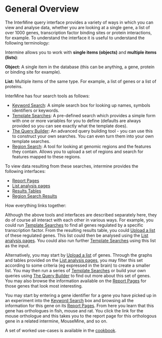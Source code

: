 # General Overview

The InterMine query interface provides a variety of ways in which you can view and analyse data, whether you are looking at a single gene, a list of over 1000 genes, transcription factor binding sites or protein interactions, for example. To understand the interface it is useful to understand the following terminology:

Intermine allows you to work with **single items \(objects\)** and **multiple items \(lists\)**:

**Object:** A single item in the database \(this can be anything, a gene, protein or binding site for example\).

**List:** Multiple items of the same type. For example, a list of genes or a list of proteins.

InterMine has four search tools as follows:

* [Keyword Search](https://flymine.readthedocs.io/en/latest/quick-search/Documentationquicksearch.html#quicksearch): A simple search box for looking up names, symbols identifiers or keywords.
* [Template Searches](https://flymine.readthedocs.io/en/latest/templates/Documentationtemplatesearches.html#templatesearches): A pre-defined search which provides a simple form with one or more variables for you to define \(defaults are always provided so you can see exactly what the template does\).
* [The Query Builder](https://flymine.readthedocs.io/en/latest/query-builder/Documentationquerybuilder.html#querybuilder): An advanced query building tool - you can use this to construct your own searches. You can even turn them into your own template searches.
* [Region Search](https://flymine.readthedocs.io/en/latest/region-search/Documentationregionsearch.html#regionsearch): A tool for looking at genomic regions and the features they contain. Allows you to upload a set of regions and search for features mapped to these regions.

To view data resulting from these searches, intermine provides the following interfaces:

* [Report Pages](https://flymine.readthedocs.io/en/latest/report-pages/Documentationreportpages.html#reportpages)
* [List analysis pages](https://flymine.readthedocs.io/en/latest/lists/analysis/Documentationlistanalysispages.html#listanalysispage)
* [Results Tables](https://flymine.readthedocs.io/en/latest/results-tables/Documentationresultstables.html#resultstables)
* [Region Search Results](https://flymine.readthedocs.io/en/latest/region-search/Documentationregionsearch.html#regionsearchresults)

How everything links together:

Although the above tools and interfaces are described separately here, they do of course all interact with each other in various ways. For example, you could run [Template Searches](https://flymine.readthedocs.io/en/latest/templates/Documentationtemplatesearches.html#templatesearches) to find all genes regulated by a specific transcription factor. From the resulting results table, you could [Upload a list](https://flymine.readthedocs.io/en/latest/lists/upload/Documentationlistupload.html#listupload) of these regulated genes. This list could then be analysed using the [List analysis pages](https://flymine.readthedocs.io/en/latest/lists/analysis/Documentationlistanalysispages.html#listanalysispage). You could also run further [Template Searches](https://flymine.readthedocs.io/en/latest/templates/Documentationtemplatesearches.html#templatesearches) using this list as the input.

Alternatively, you may start by [Upload a list](https://flymine.readthedocs.io/en/latest/lists/upload/Documentationlistupload.html#listupload) of genes. Through the graphs and tables provided on the [List analysis pages](https://flymine.readthedocs.io/en/latest/lists/analysis/Documentationlistanalysispages.html#listanalysispage), you may filter this set according to some criteria \(eg expressed in the brain\) to create a smaller list. You may then run a series of [Template Searches](https://flymine.readthedocs.io/en/latest/templates/Documentationtemplatesearches.html#templatesearches) or build your own queries using [The Query Builder](https://flymine.readthedocs.io/en/latest/query-builder/Documentationquerybuilder.html#querybuilder) to find out more about this set of genes. You may also browse the information available on the [Report Pages](https://flymine.readthedocs.io/en/latest/report-pages/Documentationreportpages.html#reportpages) for those genes that look most interesting.

You may start by entering a gene identifier for a gene you have picked up in an experiment into the [Keyword Search](https://flymine.readthedocs.io/en/latest/quick-search/Documentationquicksearch.html#quicksearch) box and browsing all the information for this gene on its [Report Pages](https://flymine.readthedocs.io/en/latest/report-pages/Documentationreportpages.html#reportpages). From here you learn that this gene has orthologues in fish, mouse and rat. You click the link for the mouse orthologue and this takes you to the report page for this orthologous gene in a related intermine, MouseMine, and so on.

A set of worked use-cases is available in the [cookbook](https://flymine.readthedocs.io/en/latest/cookbook/index.html).

